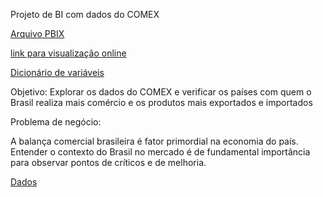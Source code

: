 Projeto de BI com dados do COMEX

[Arquivo PBIX](https://1drv.ms/u/s!AmOCIYdVhZGmhPZvPYI0nPnf2Ue6aw?e=0biRDF)

[link para visualização online](https://app.powerbi.com/view?r=eyJrIjoiZDQ4YmM2OTEtZjk4NS00Y2E3LThmMjgtYTk0Yzk3NWUxODM2IiwidCI6Ijk5N2I2Y2U2LTFlNTktNDJhNC1hNWMwLWNjZDQ0MmMwYmZmNSJ9)

[Dicionário de variáveis](https://github.com/camilamaestrelli/MBA_Data-Science/blob/main/Projects/Data%20Analytics/dicvariaveis_econ_comex.xlsx)

Objetivo: Explorar os dados do COMEX e verificar os países com quem o Brasil realiza mais comércio e os produtos mais exportados e importados

Problema de negócio:

A balança comercial brasileira é fator primordial na economia do país. Entender o contexto do Brasil no mercado é de fundamental importância para observar pontos de críticos e de melhoria.


[Dados](https://www.gov.br/mdic/pt-br/assuntos/comercio-exterior/estatisticas/base-de-dados-bruta)


